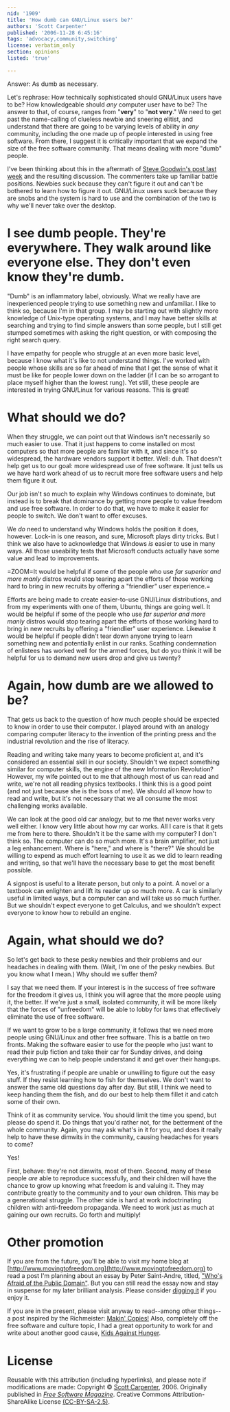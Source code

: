 ```yaml
---
nid: '1909'
title: 'How dumb can GNU/Linux users be?'
authors: 'Scott Carpenter'
published: '2006-11-28 6:45:16'
tags: 'advocacy,community,switching'
license: verbatim_only
section: opinions
listed: 'true'

---
```

Answer: As dumb as necessary.

Let's rephrase: How technically sophisticated should GNU/Linux users have to be? How knowledgeable should _any_ computer user have to be? The answer to that, of course, ranges from "**very**" to "**not very**." We need to get past the name-calling of clueless newbie and sneering elitist, and understand that there are going to be varying levels of ability in _any_ community, including the one made up of people interested in using free software. From there, I suggest it is critically important that we expand the size of the free software community. That means dealing with more "dumb" people.


<!--break-->


I've been thinking about this in the aftermath of [Steve Goodwin's post last week](http://www.freesoftwaremagazine.com/blogs/clueful_vs_clueless) and the resulting discussion. The commenters take up familiar battle positions. Newbies suck because they can't figure it out and can't be bothered to learn how to figure it out. GNU/Linux users suck because they are snobs and the system is hard to use and the combination of the two is why we'll never take over the desktop.


# I see dumb people.  They're everywhere.  They walk around like everyone else.  They don't even know they're dumb.

"Dumb" is an inflammatory label, obviously. What we really have are inexperienced people trying to use something new and unfamiliar. I like to think so, because I'm in that group. I may be starting out with slightly more knowledge of Unix-type operating systems, and I may have better skills at searching and trying to find simple answers than some people, but I still get stumped sometimes with asking the right question, or with composing the right search query.

I have empathy for people who struggle at an even more basic level, because I know what it's like to not understand things. I've worked with people whose skills are so far ahead of mine that I get the sense of what it must be like for people lower down on the ladder (if I can be so arrogant to place myself higher than the lowest rung). Yet still, these people are interested in trying GNU/Linux for various reasons. This is great!


# What should we do?

When they struggle, we can point out that Windows isn't necessarily so much easier to use. That it just happens to come installed on most computers so that more people are familiar with it, and since it's so widespread, the hardware vendors support it better. Well: duh. That doesn't help get us to our goal: more widespread use of free software. It just tells us we have hard work ahead of us to recruit more free software users and help them figure it out.

Our job isn't so much to explain why Windows continues to dominate, but instead is to break that dominance by getting more people to value freedom and use free software. In order to do that, we have to make it easier for people to switch. We don't want to offer excuses.

We _do_ need to understand why Windows holds the position it does, however. Lock-in is one reason, and sure, Microsoft plays dirty tricks. But I think we also have to acknowledge that Windows _is_ easier to use in many ways.  All those useability tests that Microsoft conducts actually have some value and lead to improvements.


=ZOOM=It would be helpful if some of the people who use _far superior and more manly_ distros would stop tearing apart the efforts of those working hard to bring in new recruits by offering a "friendlier" user experience.=

Efforts are being made to create easier-to-use GNU/Linux distributions, and from my experiments with one of them, Ubuntu, things are going well. It would be helpful if some of the people who use _far superior and more manly_ distros would stop tearing apart the efforts of those working hard to bring in new recruits by offering a "friendlier" user experience. Likewise it would be helpful if people didn't tear down anyone trying to learn something new and potentially enlist in our ranks. Scathing condemnation of enlistees has worked well for the armed forces, but do you think it will be helpful for us to demand new users drop and give us twenty?


# Again, how dumb are we allowed to be?

That gets us back to the question of how much people should be expected to know in order to use their computer. I played around with an analogy comparing computer literacy to the invention of the printing press and the industrial revolution and the rise of literacy.

Reading and writing take many years to become proficient at, and it's considered an essential skill in our society. Shouldn't we expect something similar for computer skills, the engine of the new Information Revolution? However, my wife pointed out to me that although most of us can read and write, we're not all reading physics textbooks. I think this is a good point (and not just because she is the boss of me). We should all know how to read and write, but it's not necessary that we all consume the most challenging works available.

We can look at the good old car analogy, but to me that never works very well either. I know very little about how my car works. All I care is that it gets me from here to there. Shouldn't it be the same with my computer? I don't think so. The computer can do so much more. It's a brain amplifier, not just a leg enhancement. Where is "here," and where is "there?" We should be willing to expend as much effort learning to use it as we did to learn reading and writing, so that we'll have the necessary base to get the most benefit possible.

A signpost is useful to a literate person, but only to a point. A novel or a textbook can enlighten and lift its reader up so much more. A car is similarly useful in limited ways, but a computer can and will take us so much further. But we shouldn't expect everyone to get Calculus, and we shouldn't expect everyone to know how to rebuild an engine.


# Again, what should we do?

So let's get back to these pesky newbies and their problems and our headaches in dealing with them. (Wait, I'm one of the pesky newbies. But you know what I mean.) Why should we suffer them?

I say that we need them. If your interest is in the success of free software for the freedom it gives us, I think you will agree that the more people using it, the better. If we're just a small, isolated community, it will be more likely that the forces of "unfreedom" will be able to lobby for laws that effectively eliminate the use of free software.

If we want to grow to be a large community, it follows that we need more people using GNU/Linux and other free software. This is a battle on two fronts. Making the software easier to use for the people who just want to read their pulp fiction and take their car for Sunday drives, and doing everything we can to help people understand it and get over their hangups.

Yes, it's frustrating if people are unable or unwilling to figure out the easy stuff. If they resist learning how to fish for themselves. We don't want to answer the same old questions day after day. But still, I think we need to keep handing them the fish, and do our best to help them fillet it and catch some of their own.

Think of it as community service. You should limit the time you spend, but please do spend it. Do things that you'd rather not, for the betterment of the whole community. Again, you may ask what's in it for you, and does it really help to have these dimwits in the community, causing headaches for years to come?

Yes!

First, behave: they're not dimwits, most of them. Second, many of these people _are_ able to reproduce successfully, and their children will have the chance to grow up knowing what freedom is and valuing it. They may contribute greatly to the community and to your own children. This may be a generational struggle. The other side is hard at work indoctrinating children with anti-freedom propaganda. We need to work just as much at gaining our own recruits. Go forth and multiply!


# Other promotion

If you are from the future, you'll be able to visit my home blog at [http://www.movingtofreedom.org](http://www.movingtofreedom.org) to read a post I'm planning about an essay by Peter Saint-Andre, titled, ["Who's Afraid of the Public Domain"](http://www.saint-andre.com/thoughts/publicdomain.html). But you can still read the essay now and stay in suspense for my later brilliant analysis. Please consider [digging it](http://digg.com/political_opinion/Who_s_afraid_of_the_public_domain) if you enjoy it.

If you are in the present, please visit anyway to read--among other things--a post inspired by the Richmeister: [Makin' Copies!](http://www.movingtofreedom.org/2006/11/27/making-copies-the-promise-of-a-post-copyright-world/) Also, completely off the free software and culture topic, I had a great opportunity to work for and write about another good cause, [Kids Against Hunger](http://www.movingtofreedom.org/2006/11/23/kids-against-hunger-feeding-children-international/).


# License

Reusable with this attribution (including hyperlinks), and please note if modifications are made: Copyright © [Scott Carpenter](http://www.movingtofreedom.org), 2006. Originally published in _[Free Software Magazine](http://www.freesoftwaremagazine.com/)_. Creative Commons Attribution-ShareAlike License [(CC-BY-SA-2.5)](http://creativecommons.org/licenses/by-sa/2.5).

